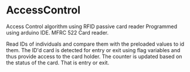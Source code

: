 # AccessControl
Access Control algorithm using RFID passive card reader
Programmed using arduino IDE.
MFRC 522 Card reader.

Read IDs of individuals and compare them with the preloaded values to id them.
The ID'd card is detected for entry or exit using flag variables and thus provide access to the card holder.
The counter is updated based on the status of the card. That is entry or exit.
